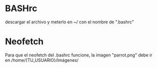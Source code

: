 # BASHrc
descargar el archivo y meterlo en ~/ con el nombre de ".bashrc"

# Neofetch
Para que el neofetch del .bashrc funcione, la imagen "parrot.png" debe ir en /home/{TU_USUARIO}/Imágenes/
